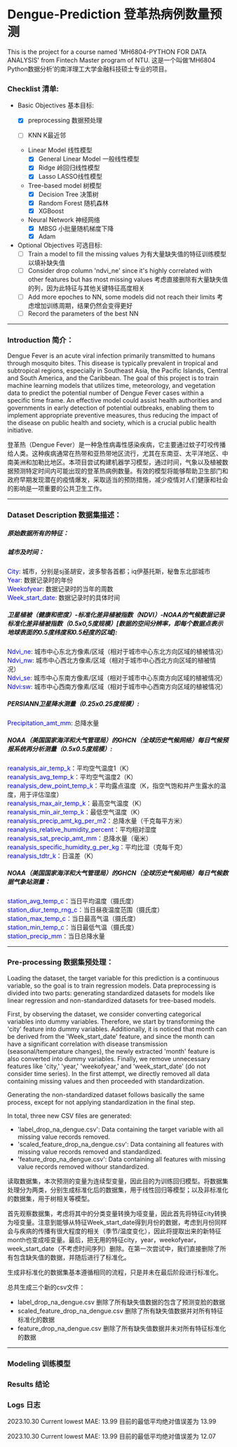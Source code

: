 # Dengue-Prediction 登革热病例数量预测

This is the project for a course named 'MH6804-PYTHON FOR DATA ANALYSIS' from Fintech Master program of NTU.
这是一个叫做‘MH6804 Python数据分析’的南洋理工大学金融科技硕士专业的项目。

### Checklist 清单:

  - Basic Objectives 基本目标:
    - [x] preprocessing 数据预处理
   
    - [ ] KNN K最近邻
          
    - Linear Model 线性模型
      - [x] General Linear Model 一般线性模型
      - [x] Ridge 岭回归线性模型
      - [x] Lasso LASSO线性模型
            
    - Tree-based model 树模型
      - [x] Decision Tree 决策树
      - [x] Random Forest 随机森林
      - [x] XGBoost
     
    - Neural Network 神经网络
      - [x] MBSG 小批量随机梯度下降
      - [x] Adam
          
  - Optional Objectives 可选目标:
    - [ ] Train a model to fill the missing values 为有大量缺失值的特征训练模型以填补缺失值
    - [ ] Consider drop column 'ndvi_ne' since it's highly correlated with other features but has most missing values 考虑直接删除有大量缺失值的列，因为此特征与其他关键特征高度相关
    - [ ] Add more epoches to NN, some models did not reach their limits 考虑增加训练周期，结果仍然会变得更好
    - [ ] Record the parameters of the best NN
   
---

### Introduction 简介：

Dengue Fever is an acute viral infection primarily transmitted to humans through mosquito bites. This disease is typically prevalent in tropical and subtropical regions, especially in Southeast Asia, the Pacific Islands, Central and South America, and the Caribbean. The goal of this project is to train machine learning models that utilizes time, meteorology, and vegetation data to predict the potential number of Dengue Fever cases within a specific time frame. An effective model could assist health authorities and governments in early detection of potential outbreaks, enabling them to implement appropriate preventive measures, thus reducing the impact of the disease on public health and society, which is a crucial public health initiative.

登革热（Dengue Fever）是一种急性病毒性感染疾病，它主要通过蚊子叮咬传播给人类。这种疾病通常在热带和亚热带地区流行，尤其在东南亚、太平洋地区、中南美洲和加勒比地区。本项目尝试构建机器学习模型，通过时间，气象以及植被数据预测特定时间内可能出现的登革热病例数量。有效的模型将能够帮助卫生部门和政府早期发现潜在的疫情爆发，采取适当的预防措施，减少疫情对人们健康和社会的影响是一项重要的公共卫生工作。

---

### Dataset Description 数据集描述：

##### 原始数据所有的特征：

##### 城市及时间：

<font color="blue">City</font>: 城市，分别是sj圣胡安，波多黎各首都；iq伊基托斯，秘鲁东北部城市  
<font color="blue">Year</font>: 数据记录时的年份  
<span style="color:blue">Weekofyear</span>: 数据记录时的当年的周数  
<span style="color:blue">Week_start_date</span>: 数据记录时的具体时间  

##### 卫星植被（健康和密度）-标准化差异植被指数（NDVI）-NOAA的气候数据记录标准化差异植被指数（0.5x0,5度规模）[数据的空间分辨率，即每个数据点表示地球表面的0.5度纬度和0.5经度的区域]:

<span style="color:blue">Ndvi_ne</span>: 城市中心东北方像素/区域（相对于城市中心东北方向区域的植被情况）  
<span style="color:blue">Ndvi_nw</span>: 城市中心西北方像素/区域（相对于城市中心西北方向区域的植被情况）  
<span style="color:blue">Ndvi_se</span>: 城市中心东南方像素/区域（相对于城市中心东南方向区域的植被情况）  
<span style="color:blue">Ndvi:sw</span>: 城市中心西南方像素/区域（相对于城市中心西南方向区域的植被情况）  

##### PERSIANN卫星降水测量（0.25x0.25度规模）:

<span style="color:blue">Precipitation_amt_mm</span>: 总降水量  

##### NOAA（美国国家海洋和大气管理局）的GHCN（全球历史气候网络）每日气候预报系统再分析测量（0.5x0.5度规模）:

<span style="color:blue">reanalysis_air_temp_k</span>：平均空气温度1（K）  
<span style="color:blue">reanalysis_avg_temp_k</span>：平均空气温度2（K）  
<span style="color:blue">reanalysis_dew_point_temp_k</span>：平均露点温度（K，指空气饱和并产生露水的温度，用于评估湿度）  
<span style="color:blue">reanalysis_max_air_temp_k</span>：最高空气温度（K）  
<span style="color:blue">reanalysis_min_air_temp_k</span>：最低空气温度（K）  
<span style="color:blue">reanalysis_precip_amt_kg_per_m2</span>：总降水量（千克每平方米）  
<span style="color:blue">reanalysis_relative_humidity_percent</span>：平均相对湿度  
<span style="color:blue">reanalysis_sat_precip_amt_mm</span>：总降水量（毫米）  
<span style="color:blue">reanalysis_specific_humidity_g_per_kg</span>：平均比湿（克每千克）  
<span style="color:blue">reanalysis_tdtr_k</span>：日温差（K）  

##### NOAA（美国国家海洋和大气管理局）的GHCN（全球历史气候网络）每日气候数据气象站测量：

<span style="color:blue">station_avg_temp_c</span>：当日平均温度（摄氏度）  
<span style="color:blue">station_diur_temp_rng_c</span>：当日昼夜温度范围（摄氏度）  
<span style="color:blue">station_max_temp_c</span>：当日最高气温（摄氏度）  
<span style="color:blue">station_min_temp_c</span>：当日最低气温（摄氏度）  
<span style="color:blue">station_precip_mm</span>：当日总降水量  

---

### Pre-processing 数据集预处理：

Loading the dataset, the target variable for this prediction is a continuous variable, so the goal is to train regression models. Data preprocessing is divided into two parts: generating standardized datasets for models like linear regression and non-standardized datasets for tree-based models.

First, by observing the dataset, we consider converting categorical variables into dummy variables. Therefore, we start by transforming the 'city' feature into dummy variables. Additionally, it is noticed that month can be derived from the 'Week_start_date' feature, and since the month can have a significant correlation with disease transmission (seasonal/temperature changes), the newly extracted 'month' feature is also converted into dummy variables. Finally, we remove unnecessary features like 'city,' 'year,' 'weekofyear,' and 'week_start_date' (do not consider time series). In the first attempt, we directly removed all data containing missing values and then proceeded with standardization.

Generating the non-standardized dataset follows basically the same process, except for not applying standardization in the final step.

In total, three new CSV files are generated:
  - 'label_drop_na_dengue.csv': Data containing the target variable with all missing value records removed.
  - 'scaled_feature_drop_na_dengue.csv': Data containing all features with missing value records removed and standardized.
  - 'feature_drop_na_dengue.csv': Data containing all features with missing value records removed withour standardized.

读取数据集，本次预测的变量为连续型变量，因此目的为训练回归模型。将数据集处理分为两类，分别生成标准化后的数据集，用于线性回归等模型；以及非标准化的数据集，用于树相关等模型。

首先观察数据集，考虑将其中的分类变量转换为哑变量，因此首先将特征city转换为哑变量。注意到能够从特征Week_start_date得到月份的数据，考虑到月份同样会与疾病的传播有很大程度的相关（季节/温度变化），因此将提取出来的新特征month也变成哑变量。最后，把无用的特征city，year，weekofyear，week_start_date（不考虑时间序列）删除。在第一次尝试中，我们直接删除了所有包含缺失值的数据，并随后进行了标准化。

生成非标准化的数据集基本遵循相同的流程，只是并未在最后阶段进行标准化。

总共生成三个新的csv文件：
  - label_drop_na_dengue.csv 删除了所有缺失值数据的包含了预测变脸的数据
  - scaled_feature_drop_na_dengue.csv 删除了所有缺失值数据并对所有特征标准化的数据
  - feature_drop_na_dengue.csv 删除了所有缺失值数据并未对所有特征标准化的数据

---

### Modeling 训练模型

### Results 结论

### Logs 日志

2023.10.30 Current lowest MAE: 13.99 目前的最低平均绝对值误差为 13.99

2023.10.30 Current lowest MAE: 13.99 目前的最低平均绝对值误差为 12.07

